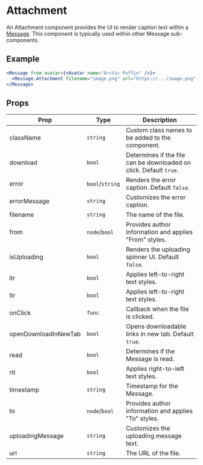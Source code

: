 # Attachment

An Attachment component provides the UI to render caption text within a [Message](./Message.md). This component is typically used within other Message sub-components.

## Example

```jsx
<Message from avatar={<Avatar name="Arctic Puffin" />}>
  <Message.Attachment filename="image.png" url="https://.../image.png" />
</Message>
```

## Props

| Prop                 | Type            | Description                                                        |
| -------------------- | --------------- | ------------------------------------------------------------------ |
| className            | `string`        | Custom class names to be added to the component.                   |
| download             | `bool`          | Determines if the file can be downloaded on click. Default `true`. |
| error                | `bool`/`string` | Renders the error caption. Default `false`.                        |
| errorMessage         | `string`        | Customizes the error caption.                                      |
| filename             | `string`        | The name of the file.                                              |
| from                 | `node`/`bool`   | Provides author information and applies "From" styles.             |
| isUploading          | `bool`          | Renders the uploading spinner UI. Default `false`.                 |
| ltr                  | `bool`          | Applies left-to-right text styles.                                 |
| ltr                  | `bool`          | Applies left-to-right text styles.                                 |
| onClick              | `func`          | Callback when the file is clicked.                                 |
| openDownloadInNewTab | `bool`          | Opens downloadable links in new tab. Default `true`.               |
| read                 | `bool`          | Determines if the Message is read.                                 |
| rtl                  | `bool`          | Applies right-to-left text styles.                                 |
| timestamp            | `string`        | Timestamp for the Message.                                         |
| to                   | `node`/`bool`   | Provides author information and applies "To" styles.               |
| uploadingMessage     | `string`        | Customizes the uploading message text.                             |
| url                  | `string`        | The URL of the file.                                               |
